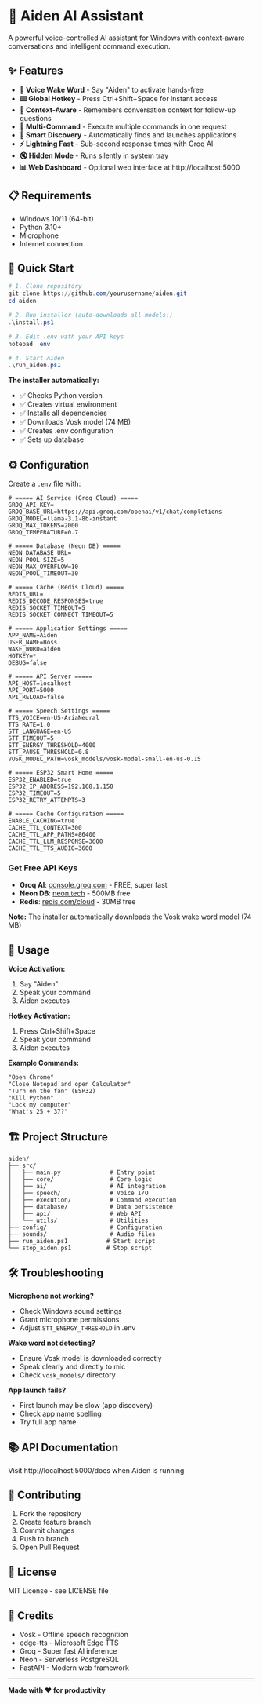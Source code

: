 # 🤖 Aiden AI Assistant

A powerful voice-controlled AI assistant for Windows with context-aware conversations and intelligent command execution.

## ✨ Features

- **🎤 Voice Wake Word** - Say "Aiden" to activate hands-free
- **⌨️ Global Hotkey** - Press Ctrl+Shift+Space for instant access
- **💬 Context-Aware** - Remembers conversation context for follow-up questions
- **🚀 Multi-Command** - Execute multiple commands in one request
- **🧠 Smart Discovery** - Automatically finds and launches applications
- **⚡ Lightning Fast** - Sub-second response times with Groq AI
- **🔇 Hidden Mode** - Runs silently in system tray
- **📊 Web Dashboard** - Optional web interface at http://localhost:5000

## 📋 Requirements

- Windows 10/11 (64-bit)
- Python 3.10+
- Microphone
- Internet connection

## 🔧 Quick Start

```powershell
# 1. Clone repository
git clone https://github.com/yourusername/aiden.git
cd aiden

# 2. Run installer (auto-downloads all models!)
.\install.ps1

# 3. Edit .env with your API keys
notepad .env

# 4. Start Aiden
.\run_aiden.ps1
```

**The installer automatically:**
- ✅ Checks Python version
- ✅ Creates virtual environment
- ✅ Installs all dependencies
- ✅ Downloads Vosk model (74 MB)
- ✅ Creates .env configuration
- ✅ Sets up database

## ⚙️ Configuration

Create a `.env` file with:

```env
# ===== AI Service (Groq Cloud) =====
GROQ_API_KEY=
GROQ_BASE_URL=https://api.groq.com/openai/v1/chat/completions
GROQ_MODEL=llama-3.1-8b-instant
GROQ_MAX_TOKENS=2000
GROQ_TEMPERATURE=0.7

# ===== Database (Neon DB) =====
NEON_DATABASE_URL=
NEON_POOL_SIZE=5
NEON_MAX_OVERFLOW=10
NEON_POOL_TIMEOUT=30

# ===== Cache (Redis Cloud) =====
REDIS_URL=
REDIS_DECODE_RESPONSES=true
REDIS_SOCKET_TIMEOUT=5
REDIS_SOCKET_CONNECT_TIMEOUT=5

# ===== Application Settings =====
APP_NAME=Aiden
USER_NAME=Boss
WAKE_WORD=aiden
HOTKEY=*
DEBUG=false

# ===== API Server =====
API_HOST=localhost
API_PORT=5000
API_RELOAD=false

# ===== Speech Settings =====
TTS_VOICE=en-US-AriaNeural
TTS_RATE=1.0
STT_LANGUAGE=en-US
STT_TIMEOUT=5
STT_ENERGY_THRESHOLD=4000
STT_PAUSE_THRESHOLD=0.8
VOSK_MODEL_PATH=vosk_models/vosk-model-small-en-us-0.15

# ===== ESP32 Smart Home =====
ESP32_ENABLED=true
ESP32_IP_ADDRESS=192.168.1.150
ESP32_TIMEOUT=5
ESP32_RETRY_ATTEMPTS=3

# ===== Cache Configuration =====
ENABLE_CACHING=true
CACHE_TTL_CONTEXT=300
CACHE_TTL_APP_PATHS=86400
CACHE_TTL_LLM_RESPONSE=3600
CACHE_TTL_TTS_AUDIO=3600

```

### Get Free API Keys

- **Groq AI**: [console.groq.com](https://console.groq.com) - FREE, super fast
- **Neon DB**: [neon.tech](https://neon.tech) - 500MB free
- **Redis**: [redis.com/cloud](https://redis.com/try-free) - 30MB free

**Note:** The installer automatically downloads the Vosk wake word model (74 MB)

## 🎯 Usage

**Voice Activation:**
1. Say "Aiden"
2. Speak your command
3. Aiden executes

**Hotkey Activation:**
1. Press Ctrl+Shift+Space
2. Speak your command
3. Aiden executes

**Example Commands:**
```
"Open Chrome"
"Close Notepad and open Calculator"
"Turn on the fan" (ESP32)
"Kill Python"
"Lock my computer"
"What's 25 + 37?"
```

## 🏗️ Project Structure

```
aiden/
├── src/
│   ├── main.py              # Entry point
│   ├── core/                # Core logic
│   ├── ai/                  # AI integration
│   ├── speech/              # Voice I/O
│   ├── execution/           # Command execution
│   ├── database/            # Data persistence
│   ├── api/                 # Web API
│   └── utils/               # Utilities
├── config/                  # Configuration
├── sounds/                  # Audio files
├── run_aiden.ps1           # Start script
└── stop_aiden.ps1          # Stop script
```

## 🛠️ Troubleshooting

**Microphone not working?**
- Check Windows sound settings
- Grant microphone permissions
- Adjust `STT_ENERGY_THRESHOLD` in .env

**Wake word not detecting?**
- Ensure Vosk model is downloaded correctly
- Speak clearly and directly to mic
- Check `vosk_models/` directory

**App launch fails?**
- First launch may be slow (app discovery)
- Check app name spelling
- Try full app name

## 📚 API Documentation

Visit http://localhost:5000/docs when Aiden is running

## 🤝 Contributing

1. Fork the repository
2. Create feature branch
3. Commit changes
4. Push to branch
5. Open Pull Request

## 📄 License

MIT License - see LICENSE file

## 🙏 Credits

- Vosk - Offline speech recognition
- edge-tts - Microsoft Edge TTS
- Groq - Super fast AI inference
- Neon - Serverless PostgreSQL
- FastAPI - Modern web framework

---

**Made with ❤️ for productivity**
